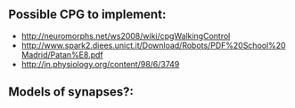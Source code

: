 Possible CPG to implement:
--------------------------

-	http://neuromorphs.net/ws2008/wiki/cpgWalkingControl  
-	http://www.spark2.diees.unict.it/Download/Robots/PDF%20School%20Madrid/Patan%E8.pdf  
-	http://jn.physiology.org/content/98/6/3749  

Models of synapses?:
--------------------
